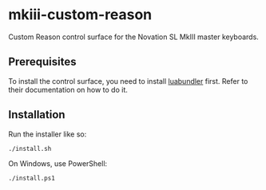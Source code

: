 # mkiii-custom-reason

Custom Reason control surface for the Novation SL MkIII master keyboards.

## Prerequisites

To install the control surface, you need to install [luabundler](https://github.com/Benjamin-Dobell/luabundler) first.
Refer to their documentation on how to do it.

## Installation

Run the installer like so:

```
./install.sh
```

On Windows, use PowerShell:

```
./install.ps1
```
